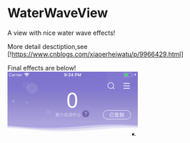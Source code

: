 # WaterWaveView
A view with nice water wave effects!

More detail desctiption,see [!https://www.cnblogs.com/xiaoerheiwatu/p/9966429.html]

Final effects are below!  
![](https://github.com/xuanyuelin/WaterWaveView/blob/master/waterWave%20下午11.10.13.gif)
